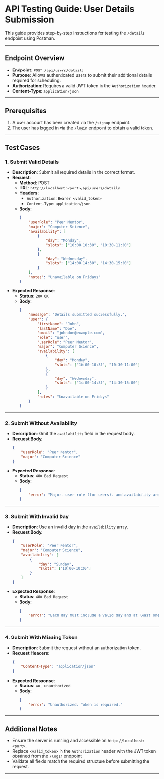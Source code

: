 # API Testing Guide: User Details Submission

This guide provides step-by-step instructions for testing the `/details` endpoint using Postman.

---

## **Endpoint Overview**

- **Endpoint**: `POST /api/users/details`
- **Purpose**: Allows authenticated users to submit their additional details required for scheduling.
- **Authorization**: Requires a valid JWT token in the `Authorization` header.
- **Content-Type**: `application/json`

---

## **Prerequisites**

1. A user account has been created via the `/signup` endpoint.
2. The user has logged in via the `/login` endpoint to obtain a valid token.

---

## **Test Cases**

### **1. Submit Valid Details**

- **Description**: Submit all required details in the correct format.
- **Request**:
  - **Method**: POST
  - **URL**: `http://localhost:<port>/api/users/details`
  - **Headers**:
    - `Authorization`: `Bearer <valid_token>`
    - `Content-Type`: `application/json`
  - **Body**:
    ```json
    {
        "userRole": "Peer Mentor",
        "major": "Computer Science",
        "availability": [
            {
                "day": "Monday",
                "slots": ["10:00-10:30", "10:30-11:00"]
            },
            {
                "day": "Wednesday",
                "slots": ["14:00-14:30", "14:30-15:00"]
            }
        ],
        "notes": "Unavailable on Fridays"
    }
    ```
- **Expected Response**:
  - **Status**: `200 OK`
  - **Body**:
    ```json
    {
        "message": "Details submitted successfully.",
        "user": {
            "firstName": "John",
            "lastName": "Doe",
            "email": "johndoe@example.com",
            "role": "user",
            "userRole": "Peer Mentor",
            "major": "Computer Science",
            "availability": [
                {
                    "day": "Monday",
                    "slots": ["10:00-10:30", "10:30-11:00"]
                },
                {
                    "day": "Wednesday",
                    "slots": ["14:00-14:30", "14:30-15:00"]
                }
            ],
            "notes": "Unavailable on Fridays"
        }
    }
    ```

---

### **2. Submit Without Availability**

- **Description**: Omit the `availability` field in the request body.
- **Request Body**:
    ```json
    {
        "userRole": "Peer Mentor",
        "major": "Computer Science"
    }
    ```
- **Expected Response**:
  - **Status**: `400 Bad Request`
  - **Body**:
    ```json
    {
        "error": "Major, user role (for users), and availability are required."
    }
    ```

---

### **3. Submit With Invalid Day**

- **Description**: Use an invalid day in the `availability` array.
- **Request Body**:
    ```json
    {
        "userRole": "Peer Mentor",
        "major": "Computer Science",
        "availability": [
            {
                "day": "Sunday",
                "slots": ["10:00-10:30"]
            }
        ]
    }
    ```
- **Expected Response**:
  - **Status**: `400 Bad Request`
  - **Body**:
    ```json
    {
        "error": "Each day must include a valid day and at least one time slot."
    }
    ```

---

### **4. Submit With Missing Token**

- **Description**: Submit the request without an authorization token.
- **Request Headers**:
    ```json
    {
        "Content-Type": "application/json"
    }
    ```
- **Expected Response**:
  - **Status**: `401 Unauthorized`
  - **Body**:
    ```json
    {
        "error": "Unauthorized. Token is required."
    }
    ```

---

## **Additional Notes**

- Ensure the server is running and accessible on `http://localhost:<port>`.
- Replace `<valid_token>` in the `Authorization` header with the JWT token obtained from the `/login` endpoint.
- Validate all fields match the required structure before submitting the request.

---
